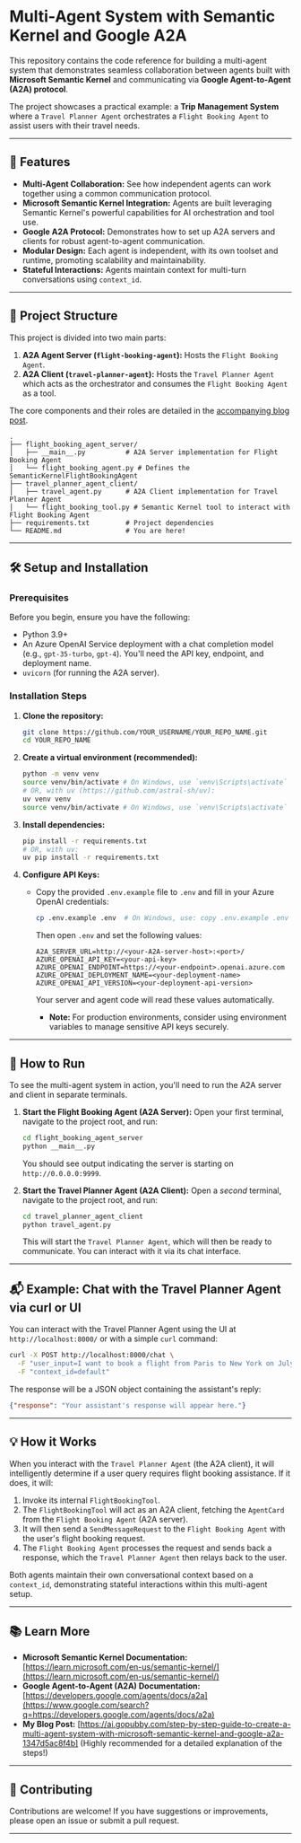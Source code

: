# Multi-Agent System with Semantic Kernel and Google A2A

This repository contains the code reference for building a multi-agent system that demonstrates seamless collaboration between agents built with **Microsoft Semantic Kernel** and communicating via **Google Agent-to-Agent (A2A) protocol**.

The project showcases a practical example: a **Trip Management System** where a `Travel Planner Agent` orchestrates a `Flight Booking Agent` to assist users with their travel needs.

-----

## 🌟 Features

  * **Multi-Agent Collaboration:** See how independent agents can work together using a common communication protocol.
  * **Microsoft Semantic Kernel Integration:** Agents are built leveraging Semantic Kernel's powerful capabilities for AI orchestration and tool use.
  * **Google A2A Protocol:** Demonstrates how to set up A2A servers and clients for robust agent-to-agent communication.
  * **Modular Design:** Each agent is independent, with its own toolset and runtime, promoting scalability and maintainability.
  * **Stateful Interactions:** Agents maintain context for multi-turn conversations using `context_id`.

-----

## 🚀 Project Structure

This project is divided into two main parts:

1.  **A2A Agent Server (`flight-booking-agent`):** Hosts the `Flight Booking Agent`.
2.  **A2A Client (`travel-planner-agent`):** Hosts the `Travel Planner Agent` which acts as the orchestrator and consumes the `Flight Booking Agent` as a tool.

The core components and their roles are detailed in the [accompanying blog post](https://www.google.com/search?q=YOUR_BLOG_POST_LINK_HERE).

```
.
├── flight_booking_agent_server/
│   ├── __main__.py          # A2A Server implementation for Flight Booking Agent
│   └── flight_booking_agent.py # Defines the SemanticKernelFlightBookingAgent
├── travel_planner_agent_client/
│   ├── travel_agent.py      # A2A Client implementation for Travel Planner Agent
│   └── flight_booking_tool.py # Semantic Kernel tool to interact with Flight Booking Agent
├── requirements.txt         # Project dependencies
└── README.md                # You are here!
```

-----

## 🛠️ Setup and Installation

### Prerequisites

Before you begin, ensure you have the following:

  * Python 3.9+
  * An Azure OpenAI Service deployment with a chat completion model (e.g., `gpt-35-turbo`, `gpt-4`). You'll need the API key, endpoint, and deployment name.
  * `uvicorn` (for running the A2A server).

### Installation Steps

1.  **Clone the repository:**

    ```bash
    git clone https://github.com/YOUR_USERNAME/YOUR_REPO_NAME.git
    cd YOUR_REPO_NAME
    ```

2.  **Create a virtual environment (recommended):**

    ```bash
    python -m venv venv
    source venv/bin/activate # On Windows, use `venv\Scripts\activate`
    # OR, with uv (https://github.com/astral-sh/uv):
    uv venv venv
    source venv/bin/activate # On Windows, use `venv\Scripts\activate`
    ```

3.  **Install dependencies:**

    ```bash
    pip install -r requirements.txt
    # OR, with uv:
    uv pip install -r requirements.txt
    ```

4.  **Configure API Keys:**

    * Copy the provided `.env.example` file to `.env` and fill in your Azure OpenAI credentials:

      ```bash
      cp .env.example .env  # On Windows, use: copy .env.example .env
      ```

      Then open `.env` and set the following values:

      ```env
      A2A_SERVER_URL=http://<your-A2A-server-host>:<port>/
      AZURE_OPENAI_API_KEY=<your-api-key>
      AZURE_OPENAI_ENDPOINT=https://<your-endpoint>.openai.azure.com
      AZURE_OPENAI_DEPLOYMENT_NAME=<your-deployment-name>
      AZURE_OPENAI_API_VERSION=<your-deployment-api-version>
      ```

      Your server and agent code will read these values automatically.

       * **Note:** For production environments, consider using environment variables to manage sensitive API keys securely.

-----

## 🏃 How to Run

To see the multi-agent system in action, you'll need to run the A2A server and client in separate terminals.

1.  **Start the Flight Booking Agent (A2A Server):**
    Open your first terminal, navigate to the project root, and run:

    ```bash
    cd flight_booking_agent_server
    python __main__.py
    ```

    You should see output indicating the server is starting on `http://0.0.0.0:9999`.

2.  **Start the Travel Planner Agent (A2A Client):**
    Open a *second* terminal, navigate to the project root, and run:

    ```bash
    cd travel_planner_agent_client
    python travel_agent.py
    ```

    This will start the `Travel Planner Agent`, which will then be ready to communicate. You can interact with it via its chat interface.

-----

## 📬 Example: Chat with the Travel Planner Agent via curl or UI

You can interact with the Travel Planner Agent using the UI at `http://localhost:8000/` or with a simple `curl` command:

```bash
curl -X POST http://localhost:8000/chat \
  -F "user_input=I want to book a flight from Paris to New York on July 10th." \
  -F "context_id=default"
```

The response will be a JSON object containing the assistant's reply:

```json
{"response": "Your assistant's response will appear here."}
```

-----

## 💡 How it Works

When you interact with the `Travel Planner Agent` (the A2A client), it will intelligently determine if a user query requires flight booking assistance. If it does, it will:

1.  Invoke its internal `FlightBookingTool`.
2.  The `FlightBookingTool` will act as an A2A client, fetching the `AgentCard` from the `Flight Booking Agent` (A2A server).
3.  It will then send a `SendMessageRequest` to the `Flight Booking Agent` with the user's flight booking request.
4.  The `Flight Booking Agent` processes the request and sends back a response, which the `Travel Planner Agent` then relays back to the user.

Both agents maintain their own conversational context based on a `context_id`, demonstrating stateful interactions within this multi-agent setup.

-----

## 📚 Learn More

  * **Microsoft Semantic Kernel Documentation:** [https://learn.microsoft.com/en-us/semantic-kernel/](https://learn.microsoft.com/en-us/semantic-kernel/)
  * **Google Agent-to-Agent (A2A) Documentation:** [https://developers.google.com/agents/docs/a2a](https://www.google.com/search?q=https://developers.google.com/agents/docs/a2a)
  * **My Blog Post:** [https://ai.gopubby.com/step-by-step-guide-to-create-a-multi-agent-system-with-microsoft-semantic-kernel-and-google-a2a-1347d5ac8f4b] (Highly recommended for a detailed explanation of the steps\!)

-----

## 🙏 Contributing

Contributions are welcome\! If you have suggestions or improvements, please open an issue or submit a pull request.

-----
